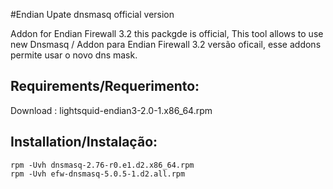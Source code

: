 #Endian Upate dnsmasq official version

Addon for Endian Firewall 3.2 this packgde is official, This tool allows to use new Dnsmasq 
/ 
Addon para Endian Firewall 3.2 versão oficail, esse addons permite usar o novo dns mask.

Requirements/Requerimento:
--------
Download : lightsquid-endian3-2.0-1.x86_64.rpm

Installation/Instalação:
--------

    rpm -Uvh dnsmasq-2.76-r0.e1.d2.x86_64.rpm
    rpm -Uvh efw-dnsmasq-5.0.5-1.d2.all.rpm
   

